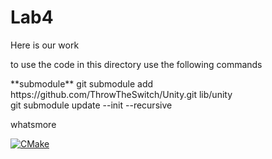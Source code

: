 <h1>Lab4 </h1>


<p>Here is our work</p>
<p> to use the code in this directory use the following commands </p>
**submodule** 
git submodule add https://github.com/ThrowTheSwitch/Unity.git lib/unity
</br>
git submodule update --init --recursive
<p> whatsmore</p>

[![CMake](https://github.com/uofu-emb/lab_4_Tyler_Noah_Mathew/actions/workflows/main.yml/badge.svg?branch=signaling-development)](https://github.com/uofu-emb/lab_4_Tyler_Noah_Mathew/actions/workflows/main.yml)
